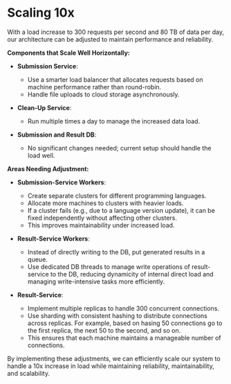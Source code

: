 # Scaling 10x

With a load increase to 300 requests per second and 80 TB of data per day, our architecture can be
adjusted to maintain performance and reliability. 

**Components that Scale Well Horizontally:**

- **Submission Service**:
  - Use a smarter load balancer that allocates requests based on machine performance rather than
  round-robin.
  - Handle file uploads to cloud storage asynchronously.

- **Clean-Up Service**:
  - Run multiple times a day to manage the increased data load.

- **Submission and Result DB**:
  - No significant changes needed; current setup should handle the load well.

**Areas Needing Adjustment:**

- **Submission-Service Workers**:
  - Create separate clusters for different programming languages.
  - Allocate more machines to clusters with heavier loads.
  - If a cluster fails (e.g., due to a language version update), it can be fixed independently
  without affecting other clusters.
  - This improves maintainability under increased load.

- **Result-Service Workers**:
  - Instead of directly writing to the DB, put generated results in a queue.
  - Use dedicated DB threads to manage write operations of result-service to the DB, reducing
  dynamicity of internal direct load and managing write-intensive tasks more efficiently.

- **Result-Service**:
  - Implement multiple replicas to handle 300 concurrent connections.
  - Use sharding with consistent hashing to distribute connections across replicas. For example,
  based on hasing 50 connections go to the first replica, the next 50 to the second, and so on.
  - This ensures that each machine maintains a manageable number of connections.

By implementing these adjustments, we can efficiently scale our system to handle a 10x increase in
load while maintaining reliability, maintainability, and scalability.
